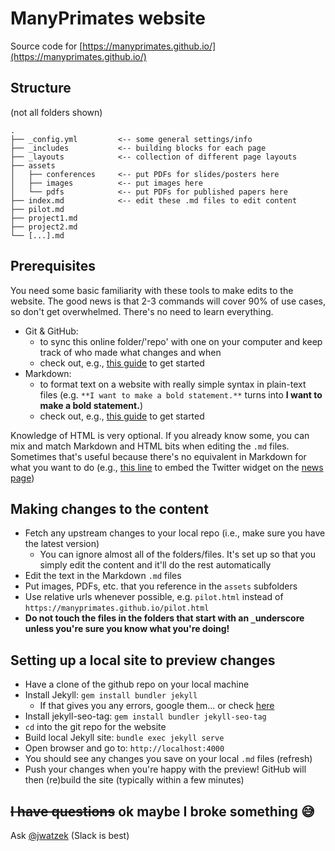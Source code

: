 # ManyPrimates website

Source code for [https://manyprimates.github.io/](https://manyprimates.github.io/)

## Structure

(not all folders shown)

```
.
├── _config.yml         <-- some general settings/info
├── _includes           <-- building blocks for each page
├── _layouts            <-- collection of different page layouts
├── assets
│   ├── conferences     <-- put PDFs for slides/posters here
│   ├── images          <-- put images here
│   └── pdfs            <-- put PDFs for published papers here
├── index.md            <-- edit these .md files to edit content
├── pilot.md
├── project1.md
├── project2.md
└── [...].md
```

## Prerequisites

You need some basic familiarity with these tools to make edits to the website. The good news is that 2-3 commands will cover 90% of use cases, so don't get overwhelmed. There's no need to learn everything.

- Git & GitHub: 
    - to sync this online folder/'repo' with one on your computer and keep track of who made what changes and when
    - check out, e.g., [this guide](https://guides.github.com/introduction/git-handbook/) to get started
- Markdown: 
    - to format text on a website with really simple syntax in plain-text files (e.g. `**I want to make a bold statement.**` turns into **I want to make a bold statement.**)
    - check out, e.g., [this guide](https://guides.github.com/features/mastering-markdown/) to get started

Knowledge of HTML is very optional. If you already know some, you can mix and match Markdown and HTML bits when editing the `.md` files. Sometimes that's useful because there's no equivalent in Markdown for what you want to do (e.g., [this line](https://github.com/ManyPrimates/manyprimates.github.io/blame/master/news.md#L59) to embed the Twitter widget on the [news page](https://manyprimates.github.io/news))

## Making changes to the content

- Fetch any upstream changes to your local repo (i.e., make sure you have the latest version)
    - You can ignore almost all of the folders/files. It's set up so that you simply edit the content and it'll do the rest automatically
- Edit the text in the Markdown `.md` files
- Put images, PDFs, etc. that you reference in the `assets` subfolders
- Use relative urls whenever possible, e.g. `pilot.html` instead of `https://manyprimates.github.io/pilot.html`
- **Do not touch the files in the folders that start with an `_`underscore unless you're sure you know what you're doing!**

## Setting up a local site to preview changes

- Have a clone of the github repo on your local machine
- Install Jekyll: `gem install bundler jekyll`
    - If that gives you any errors, google them... or check [here](https://jekyllrb.com/docs/installation/)
- Install jekyll-seo-tag: `gem install bundler jekyll-seo-tag`
- `cd` into the git repo for the website
- Build local Jekyll site: `bundle exec jekyll serve`
- Open browser and go to: `http://localhost:4000`
- You should see any changes you save on your local `.md` files (refresh)
- Push your changes when you're happy with the preview! GitHub will then (re)build the site (typically within a few minutes)

## ~~I have questions~~ ok maybe I broke something :sweat_smile:

Ask [@jwatzek](https://github.com/jwatzek) (Slack is best)
